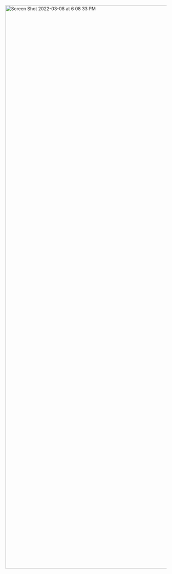 <img width="1759" alt="Screen Shot 2022-03-08 at 6 08 33 PM" src="https://user-images.githubusercontent.com/49785969/157455816-76ecda16-ee78-4c4f-a2b8-4df05e1c6c67.png">
